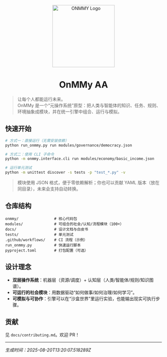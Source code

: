 <p align="center">
  <img src="https://imghost.online/ib/5Bxw7Ilt1UOo2Os_1754796370.png" alt="ONMMY Logo" width="200" />
</p>

<h1 align="center">OnMMy AA</h1>

> 让每个人都能运行未来。  
> OnMMy 是一个“元操作系统”原型：把人类与智能体的知识、任务、规则、环境抽象成模块，并在统一引擎中组合、运行与模拟。

## 快速开始
```bash
# 方式一：直接运行（无需安装依赖）
python run_onmmy.py run modules/governance/democracy.json

# 方式二：使用 CLI 子命令
python -m onmmy.interface.cli run modules/economy/basic_income.json

# 运行单元测试
python -m unittest discover -s tests -p "test_*.py" -v
```
> 模块使用 JSON 格式，便于零依赖解析；你也可以贡献 YAML 版本（放在同目录），未来会支持自动转换。

## 仓库结构
```
onmmy/                # 核心代码包
modules/              # 可组合的社会/认知/流程模块（100+）
docs/                 # 设计文档与白皮书
tests/                # 单元测试
.github/workflows/    # CI 流程（示例）
run_onmmy.py          # 快速运行脚本
pyproject.toml        # 打包配置（可选）
```
## 设计理念
- **双层操作系统**：机器层（资源/调度）+ 认知层（人类/智能体/规则/知识图谱）。
- **可运行的社会模块**：用数据驱动“如何做事/如何治理/如何学习”。
- **可模拟与可协作**：引擎可以在“沙盒世界”里运行实验，也能输出现实可执行步骤。

## 贡献
见 `docs/contributing.md`。欢迎 PR！

---
_生成时间：2025-08-20T13:20:07.518289Z_
